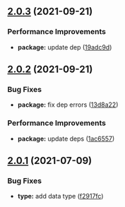 ## [2.0.3](https://github.com/imgarylai/use-tw-zipcode/compare/v2.0.2...v2.0.3) (2021-09-21)


### Performance Improvements

* **package:** update dep ([19adc9d](https://github.com/imgarylai/use-tw-zipcode/commit/19adc9d2d27dabc30abe67066a21741ca2017b26))

## [2.0.2](https://github.com/imgarylai/use-tw-zipcode/compare/v2.0.1...v2.0.2) (2021-09-21)


### Bug Fixes

* **package:** fix dep errors ([13d8a22](https://github.com/imgarylai/use-tw-zipcode/commit/13d8a22d3aa24237eb547c41e31f6100cd95e5bb))


### Performance Improvements

* **package:** update deps ([1ac6557](https://github.com/imgarylai/use-tw-zipcode/commit/1ac655741e79700ae9fc6b21bedf15ce036eed79))

## [2.0.1](https://github.com/imgarylai/use-tw-zipcode/compare/v2.0.0...v2.0.1) (2021-07-09)


### Bug Fixes

* **type:** add data type ([f2917fc](https://github.com/imgarylai/use-tw-zipcode/commit/f2917fc71ba276b6549124cb202148d1a8bf5a66))
